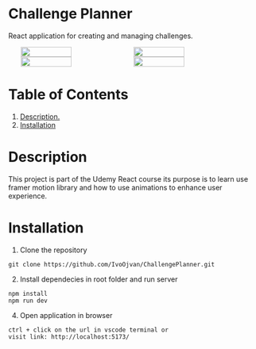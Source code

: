 # Challenge Planner
React application for creating and managing challenges.

<div style="display: flex; justify-content: center;">
  <img src="https://github.com/user-attachments/assets/dbfbf48f-3b82-456c-94fa-ddeae76d6ae6" width="45%" />
  <img src="https://github.com/user-attachments/assets/e22c83c1-fa20-4b97-a908-1ba9ae7ad17b" width="45%" />
</div>
<div style="display: flex; justify-content: center;">
  <img src="https://github.com/user-attachments/assets/93bc8309-7fe5-4e8d-a379-91d22aff594b" width="45%" />
  <img src="https://github.com/user-attachments/assets/f8c29e16-d315-47fc-a6c2-61dd4c953ab0" width="45%" />
</div>

# Table of Contents
1. [ Description. ](#desc)
2. [ Installation ](#inst)

# Description
This project is part of the Udemy React course its purpose is to learn use framer motion library 
and how to use animations to enhance user experience.

# Installation
1. Clone the repository
```
git clone https://github.com/IvoOjvan/ChallengePlanner.git
```

2. Install dependecies in root folder and run server
```
npm install
npm run dev
```

4. Open application in browser
```
ctrl + click on the url in vscode terminal or
visit link: http://localhost:5173/
```


